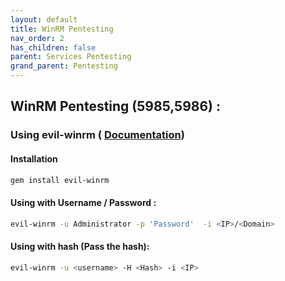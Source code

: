 ```yaml
---
layout: default
title: WinRM Pentesting
nav_order: 2
has_children: false
parent: Services Pentesting
grand_parent: Pentesting
---
```


## WinRM Pentesting (5985,5986) :

### Using evil-winrm  ( [Documentation](https://github.com/Hackplayers/evil-winrm))

#### Installation
```bash
gem install evil-winrm
```

#### Using with Username / Password : 

```bash
evil-winrm -u Administrator -p 'Password'  -i <IP>/<Domain>
```

#### Using with hash (Pass the hash): 

```bash
evil-winrm -u <username> -H <Hash> -i <IP>
```

